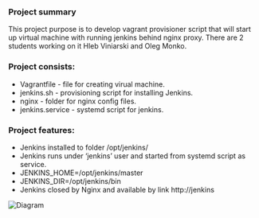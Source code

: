 ### Project summary  

This project purpose is to develop vagrant provisioner script that will start up virtual machine with running jenkins behind nginx proxy.
There are 2 students working on it Hleb Viniarski and Oleg Monko.


### Project consists:

- Vagrantfile - file for creating virual machine.
- jenkins.sh - provisioning script for installing Jenkins.
- nginx - folder for nginx config files. 
- jenkins.service - systemd script for jenkins.

### Project features:

- Jenkins installed to folder /opt/jenkins/
- Jenkins runs under ‘jenkins’ user and started from systemd script as service.
- JENKINS_HOME=/opt/jenkins/master
- JENKINS_DIR=/opt/jenkins/bin
- Jenkins closed by Nginx and available by link http://jenkins

![Diagram](https://github.com/MNT-Lab/git-tasks/blob/project/hviniarski-omonko/diagram.jpg) 
